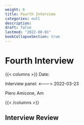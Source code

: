 ```yaml
---
weight: 6
title: Fourth Interview
categories: null
description: 
draft: false
lastmod: "2022-08-01"
bookCollapseSection: true
---
```


# Fourth Interview

{{< columns >}} <!-- begin columns block -->
Date:

Interview panel:
<---> <!-- magic separator, between columns -->
2022-03-23

Piero Amicone, Am

{{< /columns >}}





## Interview Review





